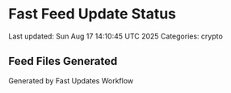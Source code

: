 # Fast Feed Update Status
Last updated: Sun Aug 17 14:10:45 UTC 2025
Categories: crypto

## Feed Files Generated

Generated by Fast Updates Workflow
